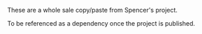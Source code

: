 These are a whole sale copy/paste from Spencer's project.

To be referenced as a dependency once the project is published.